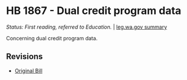 # HB 1867 - Dual credit program data
*Status: First reading, referred to Education.* | [leg.wa.gov summary](https://app.leg.wa.gov/billsummary?BillNumber=1867&Year=2021)

Concerning dual credit program data.

## Revisions
* [Original Bill](1/)